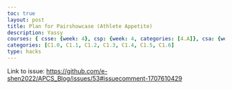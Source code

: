 ```yaml
---
toc: true
layout: post
title: Plan for Pairshowcase (Athlete Appetite)
description: Yassy 
courses: { csse: {week: 4}, csp: {week: 4, categories: [4.A]}, csa: {week: 8}}
categories: [C1.0, C1.1, C1.2, C1.3, C1.4, C1.5, C1.6]
type: hacks
---
```

Link to issue: https://github.com/e-shen2022/APCS_Blog/issues/53#issuecomment-1707610429